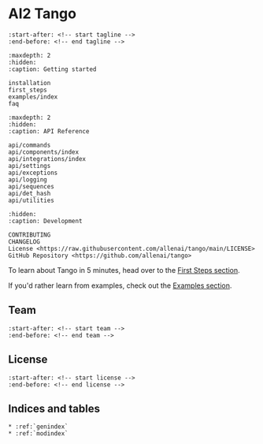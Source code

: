 # **AI2 Tango**

```{include} ../../README.md
:start-after: <!-- start tagline -->
:end-before: <!-- end tagline -->
```

```{toctree}
:maxdepth: 2
:hidden:
:caption: Getting started

installation
first_steps
examples/index
faq
```

```{toctree}
:maxdepth: 2
:hidden:
:caption: API Reference

api/commands
api/components/index
api/integrations/index
api/settings
api/exceptions
api/logging
api/sequences
api/det_hash
api/utilities
```

```{toctree}
:hidden:
:caption: Development

CONTRIBUTING
CHANGELOG
License <https://raw.githubusercontent.com/allenai/tango/main/LICENSE>
GitHub Repository <https://github.com/allenai/tango>
```

To learn about Tango in 5 minutes, head over to the [First Steps section](first_steps).

If you'd rather learn from examples, check out the [Examples section](examples/index).

## Team

```{include} ../../README.md
:start-after: <!-- start team -->
:end-before: <!-- end team -->
```

## License

```{include} ../../README.md
:start-after: <!-- start license -->
:end-before: <!-- end license -->
```

## Indices and tables

```{eval-rst}
* :ref:`genindex`
* :ref:`modindex`
```
